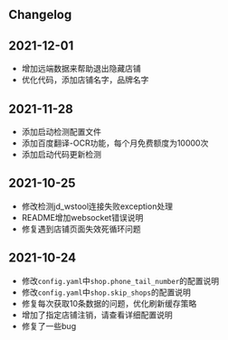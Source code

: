 ## Changelog

## 2021-12-01

- 增加远端数据来帮助退出隐藏店铺
- 优化代码，添加店铺名字，品牌名字

## 2021-11-28

- 添加启动检测配置文件
- 添加百度翻译-OCR功能，每个月免费额度为10000次
- 添加启动代码更新检测

## 2021-10-25

- 修改检测jd_wstool连接失败exception处理
- README增加websocket错误说明
- 修复遇到店铺页面失效死循环问题

## 2021-10-24

- 修改`config.yaml`中`shop.phone_tail_number`的配置说明
- 修改`config.yaml`中`shop.skip_shops`的配置说明
- 修复每次获取10条数据的问题，优化刷新缓存策略
- 增加了指定店铺注销，请查看详细配置说明
- 修复了一些bug

